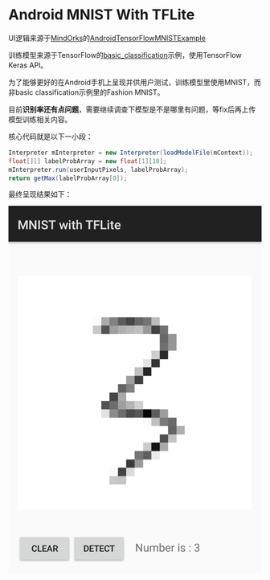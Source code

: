 # Android MNIST With TFLite

UI逻辑来源于[MindOrks](https://github.com/MindorksOpenSource)的[AndroidTensorFlowMNISTExample](https://github.com/MindorksOpenSource/AndroidTensorFlowMNISTExample)

训练模型来源于TensorFlow的[basic_classification](https://www.tensorflow.org/tutorials/keras/basic_classification)示例，使用TensorFlow Keras API。

为了能够更好的在Android手机上呈现并供用户测试，训练模型里使用MNIST，而非basic classification示例里的Fashion MNIST。

目前**识别率还有点问题**，需要继续调查下模型是不是哪里有问题，等fix后再上传模型训练相关内容。

核心代码就是以下一小段：

```java
Interpreter mInterpreter = new Interpreter(loadModelFile(mContext));
float[][] labelProbArray = new float[1][10];
mInterpreter.run(userInputPixels, labelProbArray);
return getMax(labelProbArray[0]);
```

最终呈现结果如下：

![ui_interface](assets/ui_interface.png)